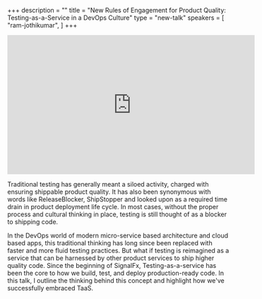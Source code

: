 +++
description = ""
title = "New Rules of Engagement for Product Quality: Testing-as-a-Service in a DevOps Culture"
type = "new-talk"
speakers = [
        "ram-jothikumar",
]
+++
<iframe width="560" height="315" src="https://www.youtube-nocookie.com/embed/3ppJKGFJA9s" frameborder="0" allowfullscreen></iframe>

Traditional testing has generally meant a siloed activity, charged with ensuring shippable product quality. It has also been synonymous with words like ReleaseBlocker, ShipStopper and looked upon as a required time drain in product deployment life cycle. In most cases, without the proper process and cultural thinking in place, testing is still thought of as a blocker to shipping code.

In the DevOps world of modern micro-service based architecture and cloud based apps, this traditional thinking has long since been replaced with faster and more fluid testing practices. But what if testing is reimagined as a service that can be harnessed by other product services to ship higher quality code. Since the beginning of SignalFx, Testing-as-a-service has been the core to how we build, test, and deploy production-ready code. In this talk, I outline the thinking behind this concept and highlight how we've successfully embraced TaaS.
